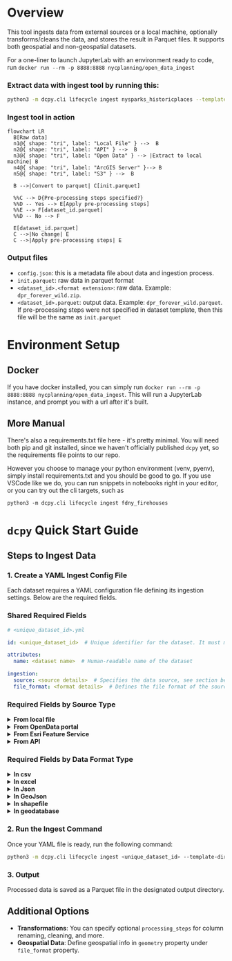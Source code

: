 # Overview
This tool ingests data from external sources or a local machine, optionally transforms/cleans the data, and stores the result in Parquet files. It supports both geospatial and non-geospatial datasets.

For a one-liner to launch JupyterLab with an environment ready to code, run `docker run --rm -p 8888:8888 nycplanning/open_data_ingest`

### Extract data with ingest tool by running this:
```bash
python3 -m dcpy.cli lifecycle ingest nysparks_historicplaces --template-dir ./templates
```

### Ingest tool in action
```mermaid
flowchart LR
  B[Raw data]
  n1@{ shape: "tri", label: "Local File" } -->  B
  n2@{ shape: "tri", label: "API" } -->  B
  n3@{ shape: "tri", label: "Open Data" } --> |Extract to local machine| B
  n4@{ shape: "tri", label: "ArcGIS Server" }--> B
  n5@{ shape: "tri", label: "S3" } -->  B
  
  B -->|Convert to parquet| C[init.parquet]

  %%C --> D{Pre-processing steps specified?}
  %%D -- Yes --> E[Apply pre-processing steps]
  %%E --> F[dataset_id.parquet]
  %%D -- No --> F

  E[dataset_id.parquet]
  C -->|No change| E
  C -->|Apply pre-processing steps| E
```

### Output files
- `config.json`: this is a metadata file about data and ingestion process. 
- `init.parquet`: raw data in parquet format
- `<dataset_id>.<format extension>`: raw data. Example: `dpr_forever_wild.zip`.
- `<dataset_id>.parquet`: output data. Example: `dpr_forever_wild.parquet`. If pre-processing steps were not specified in dataset template, then this file will be the same as `init.parquet`

# Environment Setup

## Docker
If you have docker installed, you can simply run `docker run --rm -p 8888:8888 nycplanning/open_data_ingest`. This will run a JupyterLab instance, and prompt you with a url after it's built.

## More Manual
There's also a requirements.txt file here - it's pretty minimal. You will need both pip and git installed, since we haven't officially published `dcpy` yet, so the requirements file points to our repo.

However you choose to manage your python environment (venv, pyenv), simply install requirements.txt and you should be good to go. If you use VSCode like we do, you can run snippets in notebooks right in your editor, or you can try out the cli targets, such as

```
python3 -m dcpy.cli lifecycle ingest fdny_firehouses
```

# `dcpy` Quick Start Guide

## Steps to Ingest Data
### 1. Create a YAML Ingest Config File
Each dataset requires a YAML configuration file defining its ingestion settings. Below are the required fields.

### **Shared Required Fields**
```yaml
# <unique_dataset_id>.yml

id: <unique_dataset_id>  # Unique identifier for the dataset. It must match with its config filename like <unique_dataset_id>.yml

attributes:
  name: <dataset name>  # Human-readable name of the dataset

ingestion:
  source: <source details>  # Specifies the data source, see section below
  file_format: <format details>  # Defines the file format of the source data, seen section below
```

### **Required Fields by Source Type**

<details>
<summary><strong>From local file</strong></summary>

This option assumes that you already have dataset of interest on your local machine. 

```yaml
source:
  type: local_file
  path: <path to local file>
```

Example: 
```yaml
source:
  type: local_file
  path: path/to/my/dataset.csv
```

</details>

<details>
<summary><strong>From OpenData portal</strong></summary>

Pull data from OpenData. To find `org` and `uid` values for a given dataset, refer to OpenData portal dataset's url. Though source `format` is specified, the `file_format` section is still required. 

```yaml
source:
  type: socrata
  org: <organization>  # Allowed values are: `nyc`, `nys`, and `nys_health`
  uid: <dataset identifier>  # Dataset identifier
  format: <file format>  # Data format of the source file. Allowed values are: `csv`, `geojson`, and `shapefile`
```

Examples:

```yaml
# DPR Parks roperties: https://data.cityofnewyork.us/Recreation/Parks-Properties/enfh-gkve
source:
  type: socrata
  org: nyc
  uid: enfh-gkve
  format: geojson
```

```yaml
# Solid Waste Management Facilities: https://data.ny.gov/Energy-Environment/Solid-Waste-Management-Facilities/2fni-raj8
source:
  type: socrata
  org: nys
  uid: 2fni-raj8
  format: csv
```

</details>


<details>
<summary><strong>From Esri Feature Service</strong></summary>

```yaml
source:
  type: esri
  server: <server name>  # Allowed values are: `nys_clearinghouse`, `nys_parks`, `nps`, `dcp`, and `nyc_maphub`
  dataset: <dataset name>  # Name of the Esri dataset
  layer_id: <layer_id>  # ID of the layer (only specified if the dataset has multiple layers)
```

Example: 

```yaml
#  National Register of Historic Places: https://services.arcgis.com/1xFZPtKn1wKC6POA/ArcGIS/rest/services/National_Register_Building_Listings/FeatureServer
source:
  type: esri
  server: nys_parks
  dataset: National_Register_Building_Listings
  layer_id: 13
```

</details>


<details>
<summary><strong>From API</strong></summary>
Pull data from an API. Currently available for datasets in `csv` and `json` file formats. Though source `format` is specified, the `file_format` section is still required. 

```yaml
source:
  type: api
  endpoint: <api endpoint> 
  format: <file format>  # Must be `csv` or `json` 
```

Example:

```yaml
# NY Public Libraries: https://www.nypl.org/locations
source:
  type: api
  endpoint: https://refinery.nypl.org/api/nypl/locations/v1.0/locations
  format: json
```

</details>


### **Required Fields by Data Format Type**

<details>
<summary><strong>In csv</strong></summary>

```yaml
file_format:
  type: csv
  geometry: <geometry details>  # Only required if dataset is geospatial (see section below). Otherwise can be ommitted 
```

Examples:

```yaml
# Non-geospatial dataset
file_format:
  type: csv
```

```yaml
# Non-geospatial dataset with some optional attributes
file_format:
  type: csv
    encoding: utf-8
    delimiter: "|"
    column_names: ["Column 1", "Column 2"]	 # When data doesn't have headers, add new ones 
```

```yaml
# Geospatial dataset with geometry stored in "Longitude" and "Latitude" columns
file_format:
  type: csv
  geometry:
    geom_column:
      x: Longitude
      y: Latitude
    crs: EPSG:4326
```

```yaml
# Geospatial dataset with geometry in "GEOM" column
file_format:
  type: csv
  geometry:
    geom_column: GEOM
    crs: EPSG:2263
    format: wkb
```

</details>

<details>
<summary><strong>In excel</strong></summary>

```yaml
file_format:
  type: xlsx  # The value can also be `excel`
  sheet_name: <excel sheet name or number>
  geometry: <geometry details>  # Only required if dataset is geospatial (see section below). Otherwise can be ommitted 
```

Examples:

```yaml
# Non-geospatial dataset
file_format:
  type: xlsx
  sheet_name: Sheet_1
```

```yaml
# Geospatial dataset with geometry in "wkb_geometry" column
file_format:
  type: xlsx
  sheet_name: Sheet_1
  geometry:
    geom_column: wkb_geometry
    crs: EPSG:2263
```

</details>

<details>
<summary><strong>In Json</strong></summary>

```yaml
file_format:
  type: json
  json_read_fn: <json_read_fn>  # Allowed values: `normalize`, `read_json`. These are pandas functions to read in a json file -- refer to pandas docs for more details
  geometry: <geometry details>  # Only required if dataset is geospatial (see section below). Otherwise can be ommitted 
```

Examples:

```yaml
# Non-geospatial dataset of Brooklyn Libraries: https://www.bklynlibrary.org/locations
file_format:
  type: json
  json_read_fn: normalize
  json_read_kwargs: { "record_path": [ "locations" ] }
```

```yaml
# Geospatial dataset with geometry stored in "Longitude" and "Latitude" columns
file_format:
  type: json
  json_read_fn: normalize
  json_read_kwargs:
    {
      "record_path": ["Locations", "Location"],
      "meta": ["TrackerID", "FMSID", "Title", "TotalFunding"],
    }
  geometry:
    crs: EPSG:4326
    geom_column:
      x: Longitude
      y: Latitude
```

</details>

<details>
<summary><strong>In GeoJson</strong></summary>
Note, crs is not an attribute for geojson format. Geojson has a specification of "EPSG:4326"

```yaml
file_format:
  type: geojson
```

Example:

```yaml
file_format:
  type: geojson
```

</details>

<details>
<summary><strong>In shapefile</strong></summary>

```yaml
file_format:
  type: shapefile
  crs: <crs>  # Coordinate Reference System. Ex: `EPSG:4326`
```

Example:

```yaml
file_format:
  type: shapefile
  crs: EPSG:2263
```

</details>

<details>
<summary><strong>In geodatabase</strong></summary>

```yaml
file_format:
  type: geodatabase
  crs: <crs>  # Coordinate Reference System. Ex: `EPSG:4326`
  layer: <layer name>  # Only required if the file contains multiple layers. Otherwise can be ommitted 
```

Examples:

```yaml
# Geodatabase file with one layer
file_format:
  type: geodatabase
  crs: EPSG:2263
```

```yaml
# Geodatabase file with multiple layers. Pick `lion` layer
file_format:
  type: geodatabase
  layer: lion
  crs: EPSG:2263
```


</details>


### 2. Run the Ingest Command
Once your YAML file is ready, run the following command:

```bash
python3 -m dcpy.cli lifecycle ingest <unique_dataset_id> --template-dir <directory path>
```

### 3. Output
Processed data is saved as a Parquet file in the designated output directory.

## Additional Options
- **Transformations**: You can specify optional `processing_steps` for column renaming, cleaning, and more.
- **Geospatial Data**: Define geospatial info in `geometry` property under `file_format` property.

